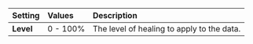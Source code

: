 | Setting   | Values      | Description                                |
| :-------- | :---------- | :----------------------------------------- |
| **Level** | 0 - 100% | The level of healing to apply to the data. |

